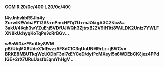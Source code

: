 #### GCM R 20/0c/400 L 20/0c/400
**l4vJnhvhbRSJln4y**<br/>**ZurwiKEVcbJFT12S8+nPmxHF7q7U+mJOktgA3C2Kcv8=**<br/>**3akU/4Kqh3wYZuEhj5VDfUJWQh3ZjtrxB22V9IH1tt8WJLDK2Unfz7YWLFXN8kUdhyqKoTqPe9cRrBGv...**<br/><br/>
**w5oW04zE5uAky8WM**<br/>**pB/UtqMX8UdeX1dEwzz5F8dC1C3qUuUNM9rLz+jBWCs=**<br/>**BRKE8MBUTkqWzUODbF3nI7cEYCeD/dyfPcMXeyI5n6WDEbCK8jez4PPdIGE+2rX7URuUasfbEqmYhHgV...**